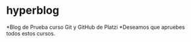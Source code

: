 # hyperblog
*Blog de Prueba curso Git y GitHub de Platzi
*Deseamos que apruebes todos estos cursos.
